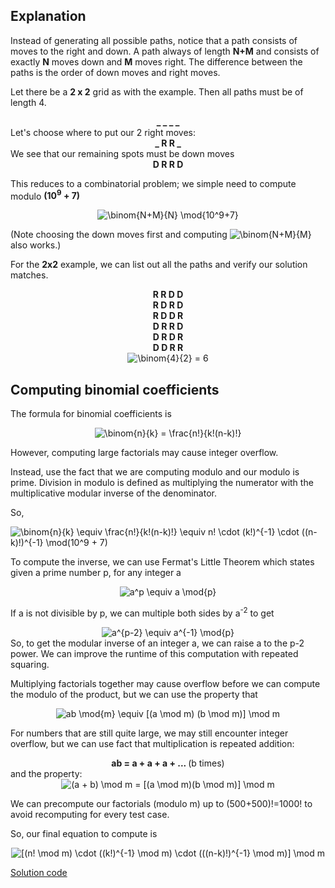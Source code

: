 ## Explanation 
Instead of generating all possible paths, notice that a path consists of moves to the right and down. 
A path always of length **N+M** and consists of exactly **N** moves down and **M** moves right.
The difference between the paths is the order of down moves and right moves.

Let there be a **2 x 2** grid as with the example. Then all paths must be of length 4.
<div align='center'><b>_ _ _ _</b></div>
Let's choose where to put our 2 right moves:
<div align='center'><b>_ R R _</b></div>
We see that our remaining spots must be down moves
<div align='center'><b>D R R D</b></div>

This reduces to a combinatorial problem; we simple need to compute modulo **(10<sup>9</sup> + 7)**
<div align='center'>
  <img src="https://latex.codecogs.com/gif.latex?\binom{N&plus;M}{N}&space;\mod{10^9&plus;7}" title="\binom{N+M}{N} \mod{10^9+7}" />
</div>

(Note choosing the down moves first and computing <img src="https://latex.codecogs.com/gif.latex?\inline&space;\binom{N&plus;M}{M}" title="\binom{N+M}{M}" /> also works.)

For the **2x2** example, we can list out all the paths and verify our solution matches.
<div align='center'><b>R R D D</b></div>
<div align='center'><b>R D R D</b></div>
<div align='center'><b>R D D R</b></div>
<div align='center'><b>D R R D</b></div>
<div align='center'><b>D R D R</b></div>
<div align='center'><b>D D R R</b></div>
<div align='center'><img src="https://latex.codecogs.com/gif.latex?\binom{4}{2}&space;=&space;6" title="\binom{4}{2} = 6" /></div>

## Computing binomial coefficients
The formula for binomial coefficients is 
<div align='center'>
<img src="https://latex.codecogs.com/gif.latex?\binom{n}{k}&space;=&space;\frac{n!}{k!(n-k)!}" title="\binom{n}{k} = \frac{n!}{k!(n-k)!}" />
  </div>


However, computing large factorials may cause integer overflow. 

Instead, use the fact that we are computing modulo and our modulo is prime.
Division in modulo is defined as multiplying the numerator with the multiplicative modular inverse of the denominator. 

So, 

<img src="https://latex.codecogs.com/gif.latex?\binom{n}{k}&space;\equiv&space;\frac{n!}{k!(n-k)!}&space;\equiv&space;n!&space;\cdot&space;(k!)^{-1}&space;\cdot&space;((n-k)!)^{-1}&space;\mod(10^9&space;&plus;&space;7)" title="\binom{n}{k} \equiv \frac{n!}{k!(n-k)!} \equiv n! \cdot (k!)^{-1} \cdot ((n-k)!)^{-1} \mod(10^9 + 7)" />

To compute the inverse, we can use Fermat's Little Theorem which states given a prime number p, for any integer a
  <div align='center'>
  <img src="https://latex.codecogs.com/gif.latex?a^p&space;\equiv&space;a&space;\mod{p}" title="a^p \equiv a \mod{p}" />
  </div>
 
If a is not divisible by p, we can multiple both sides by a<sup>-2</sup> to get 
<div align='center'>
<img src="https://latex.codecogs.com/gif.latex?a^{p-2}&space;\equiv&space;a^{-1}&space;\mod{p}" title="a^{p-2} \equiv a^{-1} \mod{p}" />
</div>
So, to get the modular inverse of an integer a, we can raise a to the p-2 power. We can improve the runtime of this computation with repeated squaring.

Multiplying factorials together may cause overflow before we can compute the modulo of the product, but we can use the property that 
<div align='center'>
<img src="https://latex.codecogs.com/gif.latex?ab&space;\mod{m}&space;\equiv&space;[(a&space;\mod&space;m)&space;(b&space;\mod&space;m)]&space;\mod&space;m" title="ab \mod{m} \equiv [(a \mod m) (b \mod m)] \mod m" />
</div>

For numbers that are still quite large, we may still encounter integer overflow, but we can use fact that multiplication is repeated addition:
  <div align='center'>
  <b>ab = a + a + a + ... </b> (b times)
  </div>
and the property:
<div align='center'>
<img src="https://latex.codecogs.com/gif.latex?(a&space;&plus;&space;b)&space;\mod&space;m&space;=&space;[(a&space;\mod&space;m)(b&space;\mod&space;m)]&space;\mod&space;m" title="(a + b) \mod m = [(a \mod m)(b \mod m)] \mod m" />
  </div>

We can precompute our factorials (modulo m) up to (500+500)!=1000! to avoid recomputing for every test case.

So, our final equation to compute is 
<div align='center'>
  <img src="https://latex.codecogs.com/gif.latex?[(n!&space;\mod&space;m)&space;\cdot&space;((k!)^{-1}&space;\mod&space;m)&space;\cdot&space;(((n-k)!)^{-1}&space;\mod&space;m)]&space;\mod&space;m" title="[(n! \mod m) \cdot ((k!)^{-1} \mod m) \cdot (((n-k)!)^{-1} \mod m)] \mod m" />
  </div>
  
 [Solution code](https://github.com/zhaohanson1/project_euler_plus/blob/master/15%20-%20Lattice%20paths/solution.cpp)
